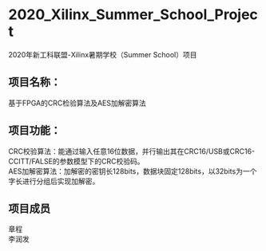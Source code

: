 # 2020_Xilinx_Summer_School_Project
2020年新工科联盟-Xilinx暑期学校（Summer School）项目
## 项目名称：
基于FPGA的CRC检验算法及AES加解密算法<br> 
## 项目功能：
CRC校验算法：能通过输入任意16位数据，并行输出其在CRC16/USB或CRC16-CCITT/FALSE的参数模型下的CRC校验码。<br> 
AES加解密算法：加解密的密钥长128bits，数据块固定128bits，以32bits为一个字长进行分组后实现加解密。<br> 
## 项目成员
章程<br> 
李润发<br> 
